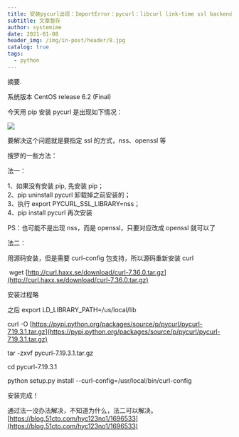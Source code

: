 ```yaml
---
title: 安装pycurl出现：ImportError：pycurl：libcurl link-time ssl backend (nss)-杂谈-51CTO博客
subtitle: 文章暂存
author: systemime
date: 2021-01-08
header_img: /img/in-post/header/8.jpg
catalog: true
tags:
  - python
---
```

摘要.

<!-- more -->
系统版本 CentOS release 6.2 (Final)

今天用 pip 安装 pycurl 是出现如下情况：

[![](https://s3.51cto.com/wyfs02/M00/73/74/wKiom1X-ehuzQ83nAAHJODbs9jo522.jpg)
](https://s3.51cto.com/wyfs02/M00/73/74/wKiom1X-ehuzQ83nAAHJODbs9jo522.jpg)

要解决这个问题就是要指定 ssl 的方式，nss、openssl 等

搜罗的一些方法：

法一：

1、如果没有安装 pip, 先安装 pip；  
2、pip uninstall pycurl 卸载掉之前安装的；  
3、执行 export PYCURL_SSL_LIBRARY=nss；  
4、pip install pycurl 再次安装

PS：也可能不是出现 nss，而是 openssl，只要对应改成 openssl 就可以了

法二：

用源码安装，但是需要 curl-config 包支持，所以源码重新安装 curl

 wget [http://curl.haxx.se/download/curl-7.36.0.tar.gz](http://curl.haxx.se/download/curl-7.36.0.tar.gz)

安装过程略

之后 export LD_LIBRARY_PATH=/us/local/lib

curl -O [https://pypi.python.org/packages/source/p/pycurl/pycurl-7.19.3.1.tar.gz](https://pypi.python.org/packages/source/p/pycurl/pycurl-7.19.3.1.tar.gz)

tar -zxvf pycurl-7.19.3.1.tar.gz

cd pycurl-7.19.3.1

python setup.py install --curl-config=/usr/local/bin/curl-config

安装完成！

通过法一没办法解决，不知道为什么，法二可以解决。 
 [https://blog.51cto.com/hyc123no1/1696533](https://blog.51cto.com/hyc123no1/1696533)
